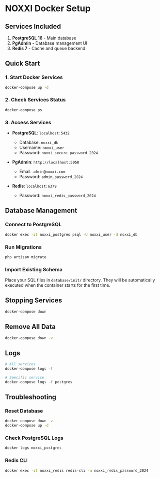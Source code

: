 # NOXXI Docker Setup

## Services Included

1. **PostgreSQL 16** - Main database
2. **PgAdmin** - Database management UI
3. **Redis 7** - Cache and queue backend

## Quick Start

### 1. Start Docker Services

```bash
docker-compose up -d
```

### 2. Check Services Status

```bash
docker-compose ps
```

### 3. Access Services

- **PostgreSQL**: `localhost:5432`
  - Database: `noxxi_db`
  - Username: `noxxi_user`
  - Password: `noxxi_secure_password_2024`

- **PgAdmin**: `http://localhost:5050`
  - Email: `admin@noxxi.com`
  - Password: `admin_password_2024`

- **Redis**: `localhost:6379`
  - Password: `noxxi_redis_password_2024`

## Database Management

### Connect to PostgreSQL

```bash
docker exec -it noxxi_postgres psql -U noxxi_user -d noxxi_db
```

### Run Migrations

```bash
php artisan migrate
```

### Import Existing Schema

Place your SQL files in `database/init/` directory. They will be automatically executed when the container starts for the first time.

## Stopping Services

```bash
docker-compose down
```

## Remove All Data

```bash
docker-compose down -v
```

## Logs

```bash
# All services
docker-compose logs -f

# Specific service
docker-compose logs -f postgres
```

## Troubleshooting

### Reset Database

```bash
docker-compose down -v
docker-compose up -d
```

### Check PostgreSQL Logs

```bash
docker logs noxxi_postgres
```

### Redis CLI

```bash
docker exec -it noxxi_redis redis-cli -a noxxi_redis_password_2024
```